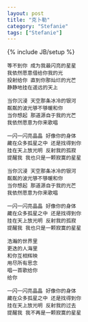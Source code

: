 ```yaml
---
layout: post
title: "克卜勒"
category: "Stefanie"
tags: ["Stefanie"]
---
```

{% include JB/setup %}

	等不到你 成为我最闪亮的星星
	我依然愿意借给你我的光
	投射给你 直到你那灿烂的光芒
	静静地挂在遥远的天上

	当你沉浸 天空那条冰冷的银河
	粼粼的波光够不够暖和你
	当你想起 那道源自于我的光芒
	我依然愿意为你来歌唱

	一闪一闪亮晶晶 好像你的身体
	藏在众多孤星之中 还是找得到你
	挂在天上放光明 反射我的孤寂
	提醒我 我也只是一颗寂寞的星星

	当你沉浸 天空那条冰冷的银河
	粼粼的波光够不够暖和你
	当你想起 那道源自于我的光芒
	我依然愿意为你来歌唱

	一闪一闪亮晶晶 好像你的身体
	藏在众多孤星之中 还是找得到你
	挂在天上放光明 反射我的孤寂
	提醒我 我也只是一颗寂寞的星星

	浩瀚的世界里
	更迭的人海里
	和你互相辉映
	用尽所有思念
	唱一首歌给你
	给你

	一闪一闪亮晶晶 好像你的身体
	藏在众多孤星之中 还是找得到你
	挂在天上放光明 反射我的过去
	提醒我 我不再是一颗寂寞的星星
